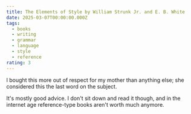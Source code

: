 ```yaml
---
title: The Elements of Style by William Strunk Jr. and E. B. White
date: 2025-03-07T00:00:00.000Z
tags:
  - books
  - writing
  - grammar
  - language
  - style
  - reference
rating: 3
---
```

I bought this more out of respect for my mother than anything else; she considered this the last word on the subject.

It's mostly good advice. I don't sit down and read it though, and in the internet age reference-type books aren't worth much anymore.
